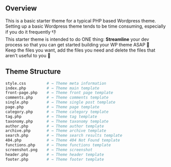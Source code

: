 ## Overview

This is a basic starter theme for a typical PHP based Wordpress theme.  
Setting up a basic Wordpress theme tends to be time consuming, especially if you do it frequently 👎  
This starter theme is intended to do ONE thing: **Streamline** your dev process so that you can get started building your WP theme ASAP 💎  
Keep the files you want, add the files you need and delete the files that aren't useful to you 🤙

## Theme Structure

```sh
style.css         # → Theme meta information
index.php         # → Theme main template
front-page.php    # → Theme front page template
comments.php      # → Theme comments template
single.php        # → Theme single post template
page.php          # → Theme page template
category.php      # → Theme category template
tag.php           # → Theme tag template
taxonomy.php      # → Theme taxonomy template
author.php        # → Theme author template
archive.php       # → Theme archive template
search.php        # → Theme search results template
404.php           # → Theme 404 Not Found template
functions.php     # → Theme functions template
screenshot.png    # → Theme screenshot
header.php        # → Theme header template
footer.php        # → Theme footer template
```